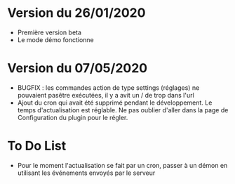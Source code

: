 # Version du 26/01/2020

- Première version beta
- Le mode démo fonctionne

# Version du 07/05/2020

- BUGFIX : les commandes action de type settings (réglages) ne pouvaient pasêtre exécutées, il y a avit un / de trop dans l'url
- Ajout du cron qui avait été supprimé pendant le développement. Le temps d'actualisation est réglable. Ne pas oublier d'aller dans la page de Configuration du plugin pour le régler.

# To Do List
- Pour le moment l'actualisation se fait par un cron, passer à un démon en utilisant les événements envoyés par le serveur

